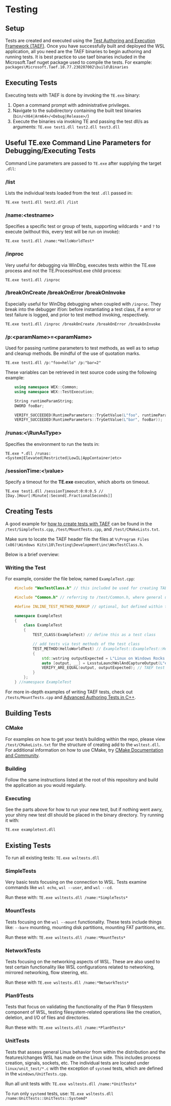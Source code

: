# Testing

## Setup

Tests are created and executed using the [Test Authoring and Execution Framework (TAEF)](https://docs.microsoft.com/windows-hardware/drivers/taef/). Once you have successfully built and deployed the WSL application, all you need are the TAEF binaries to begin authoring and running tests. It is best practice to use taef binaries included in the Microsoft.Taef nuget package used to compile the tests. For example: `packages\Microsoft.Taef.10.77.230207002\build\Binaries`

## Executing Tests

Executing tests with TAEF is done by invoking the `TE.exe` binary:

1. Open a command prompt with administrative privileges.
2. Navigate to the subdirectory containing the built test binaries (`bin/<X64|Arm64>/<Debug|Release>/`)
3. Execute the binaries via invoking TE and passing the test dll/s as arguments: `TE.exe test1.dll test2.dll test3.dll`

## Useful **TE.exe** Command Line Parameters for Debugging/Executing Tests

Command Line parameters are passed to `TE.exe` after supplying the target `.dll`:

### **/list**

Lists the individual tests loaded from the test `.dll` passed in:

`TE.exe test1.dll test2.dll /list`

### **/name:\<testname\>**

Specifies a specific test or group of tests, supporting wildcards `*` and `?` to execute (without this, every test will be run on invoke):

`TE.exe test1.dll /name:*HelloWorldTest*`

### **/inproc**

Very useful for debugging via WinDbg, executes tests within the TE.exe process and not the TE.ProcessHost.exe child process:

`TE.exe test1.dll /inproc`

### **/breakOnCreate /breakOnError /breakOnInvoke**

Especially useful for WinDbg debugging when coupled with `/inproc`. They break into the debugger if/on: before instantiating a test class, if a error or test failure is logged, and prior to test method invoking, respectively.

`TE.exe test1.dll /inproc /breakOnCreate /breakOnError /breakOnInvoke`

### **/p:\<paramName\>=\<paramName\>**

Used for passing runtime parameters to test methods, as well as to setup and cleanup methods. Be mindful of the use of quotation marks.

`TE.exe test1.dll /p:"foo=hello" /p:"bar=2"`

These variables can be retrieved in test source code using the following example:

```cpp
    using namespace WEX::Common;
    using namespace WEX::TestExecution;

    String runtimeParamString;
    DWORD fooBar;

    VERIFY_SUCCEEDED(RuntimeParameters::TryGetValue(L"foo", runtimeParamString));
    VERIFY_SUCCEEDED(RuntimeParameters::TryGetValue(L"bar", fooBar));
```

### **/runas:<\RunAsType\>**

Specifies the environment to run the tests in:

`TE.exe *.dll /runas:<System|Elevated|Restricted|LowIL|AppContainer|etc>`

### **/sessionTime:<\value\>**

Specify a timeout for the **TE.exe** execution, which aborts on timeout.

`TE.exe test1.dll /sessionTimeout:0:0:0.5 // [Day.]Hour[:Minute[:Second[.FractionalSeconds]]`

## Creating Tests

A good example for [how to create tests with TAEF](https://docs.microsoft.com/windows-hardware/drivers/taef/authoring-tests-in-c--) can be found in the `/test/SimpleTests.cpp`, `/test/MountTests.cpp`, and `/test/CMakeLists.txt`.

Make sure to locate the TAEF header file the files at `%\Program Files (x86)\Windows Kits\10\Testing\Development\inc\WexTestClass.h`.

Below is a brief overview:

### Writing the Test

For example, consider the file below, named `ExampleTest.cpp`:

```cpp
    #include "WexTestClass.h" // this included be used for creating TAEF tests classes

    #include "Common.h" // referring to /test/Common.h, where general utility functions for interacting with WSL in regards to testing reside

    #define INLINE_TEST_METHOD_MARKUP // optional, but defined within the directory cmake build instructions. this is the practice that the preexisting tests use

    namespace ExampleTest
    {
        class ExampleTest
        {
            TEST_CLASS(ExampleTest) // define this as a test class

            // add tests via test methods of the test class
            TEST_METHOD(HelloWorldTest) // ExampleTest::ExampleTest::HelloWorldTest
            {
                std::wstring outputExpected = L"Linux on Windows Rocks!\n";
                auto [output, __] = LxsstuLaunchWslAndCaptureOutput(L"echo Linux on Windows Rocks!"); // from /test/Common.h
                VERIFY_ARE_EQUAL(output, outputExpected); // TAEF test method that passes if both are equal, and fails otherwise.
            }
        };
    } //namespace ExampleTest
```

For more in-depth examples of writing TAEF tests, check out `/tests/MountTests.cpp` and [Advanced Authoring Tests in C++](https://docs.microsoft.com/windows-hardware/drivers/taef/authoring-tests-in-c--#advanced-authoring-tests-in-c).

## Building Tests

### CMake

For examples on how to get your test/s building within the repo, please view `/test/CMakeLists.txt` for the structure of creating add to the `wsltest.dll`. For additional information on how to use CMake, try [CMake Documentation and Community](https://cmake.org/documentation/).

### Building

Follow the same instructions listed at the root of this repository and build the application as you would regularly.

### Executing

See the parts above for how to run your new test, but if nothing went awry, your shiny new test dll should be placed in the binary directory. Try running it with:

`TE.exe exampletest.dll`

## Existing Tests

To run all existing tests: `TE.exe wsltests.dll`

### SimpleTests

Very basic tests focusing on the connection to WSL. Tests examine commands like `wsl echo`, `wsl --user`, and `wsl --cd`.

Run these with: `TE.exe wsltests.dll /name:*SimpleTests*`

### MountTests

Tests focusing on the `wsl --mount` functionality. These tests include things like: `--bare` mounting, mounting disk partitions, mounting FAT partitions, etc.

Run these with: `TE.exe wsltests.dll /name:*MountTests*`
### NetworkTests

Tests focusing on the networking aspects of WSL. These are also used to test certain functionality like WSL configurations related to networking, mirrored networking, flow steering, etc.

Run these with `TE.exe wsltests.dll /name:*NetworkTests*`
### Plan9Tests

Tests that focus on validating the functionality of the Plan 9 filesystem component of WSL, testing filesystem-related operations like the creation, deletion, and I/O of files and directories.

Run these with: `TE.exe wsltests.dll /name:*Plan9Tests*`

### UnitTests

Tests that assess general Linux behavior from within the distribution and the features/changes WSL has made on the Linux side. This includes process creation, signals, sockets, etc.
The individual tests are located under `linux/unit_test/*.c` with the exception of `systemd` tests, which are defined in the `windows/UnitTests.cpp`.

Run all unit tests with: `TE.exe wsltests.dll /name:*UnitTests*`

To run only `systemd` tests, use: `TE.exe wsltests.dll /name:UnitTests::UnitTests::Systemd*`
